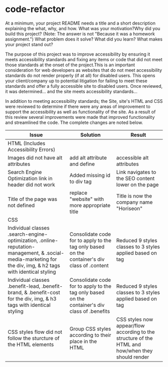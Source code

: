 # code-refactor
At a minimum, your project README needs a title and a short description explaining the what, why, and how. What was your motivation?Why did you build this project? (Note: The answer is not "Because it was a homework assignment.") What problem does it solve? What did you learn? What makes your project stand out?

The purpose of this project was to improve accessibility by ensuring it meets accessibility standards and fixing any items or code that did not meet those standards at the onset of the project.This is an important consideration for web developers as websites that do not meet accessibility standards do not render properly (if at all) for disabled users. This opens your client/company up to potential litigation for failing to meet these standards and offer a fully accessible site to disabled users. Once reviewed, it was determined... and the site meets accessibility standards...

 In addition to meeting accessibility standards; the Site, site's HTML and CSS were reviewed to determine if there were any areas of improvement to support the accessibility as well as functionality of the site. As a result of this review several improvements were made that improved functionality and streamlined the code. The complete changes are noted below.

Issue | Solution | Result
------------- | ------------ | -------------
HTML (Includes Accessibility Errors) |  |
Images did not have alt attributes | add alt attribute and define | accessible alt attributes
Search Engine Optimization link in header did not work | Added missing id to div tag | Link navigates to the SEO content lower on the page
Title of the page was not defined | replace "website" with more appropriate title | Title is now the company name "Horiseon"
CSS |  |
Individual classes .search-engine-optimization, .online-reputation-management, & .social-media-marketing for the div, img, & h2 tags with identical styling | Consolidate code for to apply to the tag only based on the container's div class of .content | Reduced 9 styles classes to 3 styles applied based on tag
Individual classes .benefit-lead, .benefit-brand, & .benefit-cost for the div, img, & h3 tags with identical styling | Consolidate code for to apply to the tag only based on the container's div class of .benefits | Reduced 9 styles classes to 3 styles applied based on tag
CSS styles flow did not follow the sturcture of the HTML elements | Group CSS styles according to their place in the HTML | CSS styles now appear/flow according to the structure of the HTML and how/when they should render